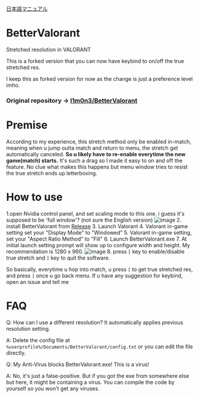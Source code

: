 [日本語マニュアル](https://github.com/vxcall/BetterValorant/blob/master/README_jp.md)
# BetterValorant
Stretched resolution in VALORANT

This is a forked version that you can now have keybind to on/off the true stretched res.

I keep this as forked version for now as the change is just a preference level imho.

### Original repository -> [l1m0n3/BetterValorant](https://github.com/l1m0n3/BetterValorant)

# Premise
According to my experience, this stretch method only be enabled in-match, meaning when u jump outta match and return to menu, the stretch get automatically canceled. **So u likely have to re-enable everytime the new game(match) starts.** It's such a drag so I made it easy to on and off the feature.
No clue what makes this happens but menu window tries to resist the true stretch ends up letterboxing.

# How to use
1.open Nvidia control panel, and set scaling mode to this one. i guess it's supposed to be 'full window'? (not sure the English version)
![image](https://github.com/user-attachments/assets/d93fcd62-dbc6-46da-8154-8a52ddb8b56f)
2. install BetterValorant from [Release](https://github.com/vxcall/BetterValorant/releases/tag/BetterValorant-vxcall1.1)
3. Launch Valorant
4. Valorant in-game setting set your "Display Mode" to "Windowed"
5. Valorant in-game setting, set your "Aspect Ratio Method" to "Fill"
6. Launch BetterValorant.exe
7. At initial launch setting prompt will show up to configure width and height. My recommendation is 1280 x 960.
   ![image](https://github.com/user-attachments/assets/556cf15b-252a-4226-a0d1-febc9ac976ed)
8. press `[` key to enable/disable true stretch and `]` key to quit the software.

So basically, everytime u hop into match, u press `[` to get true stretched res, and press `]` once u go back menu. If u have any suggestion for keybind, open an issue and tell me

# FAQ
Q: How can I use a different resolution? It automatically applies previous resolution setting.

A: Delete the config file at `%userprofile%/Documents/BetterValorant/config.txt` or you can edit the file directly.

Q: My Anti-Virus blocks BetterValorant.exe! This is a virus!

A: No, it's just a false-positive. But if you got the exe from somewhere else but here, it might be containing a virus. You can compile the code by yourself so you won't get any viruses.
